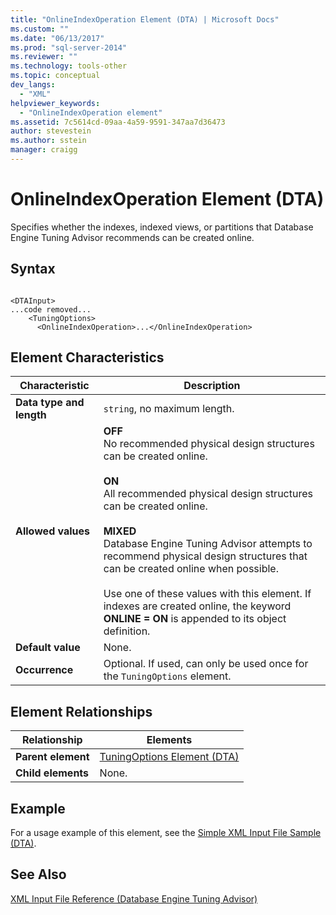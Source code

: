 ```yaml
---
title: "OnlineIndexOperation Element (DTA) | Microsoft Docs"
ms.custom: ""
ms.date: "06/13/2017"
ms.prod: "sql-server-2014"
ms.reviewer: ""
ms.technology: tools-other
ms.topic: conceptual
dev_langs: 
  - "XML"
helpviewer_keywords: 
  - "OnlineIndexOperation element"
ms.assetid: 7c5614cd-09aa-4a59-9591-347aa7d36473
author: stevestein
ms.author: sstein
manager: craigg
---
```

# OnlineIndexOperation Element (DTA)
  Specifies whether the indexes, indexed views, or partitions that Database Engine Tuning Advisor recommends can be created online.  
  
## Syntax  
  
```  
  
<DTAInput>  
...code removed...  
    <TuningOptions>  
      <OnlineIndexOperation>...</OnlineIndexOperation>  
```  
  
## Element Characteristics  
  
|Characteristic|Description|  
|--------------------|-----------------|  
|**Data type and length**|`string`, no maximum length.|  
|**Allowed values**|**OFF**<br /> No recommended physical design structures can be created online.<br /><br /> **ON**<br /> All recommended physical design structures can be created online.<br /><br /> **MIXED**<br /> Database Engine Tuning Advisor attempts to recommend physical design structures that can be created online when possible.<br /><br /> Use one of these values with this element. If indexes are created online, the keyword **ONLINE = ON** is appended to its object definition.|  
|**Default value**|None.|  
|**Occurrence**|Optional. If used, can only be used once for the `TuningOptions` element.|  
  
## Element Relationships  
  
|Relationship|Elements|  
|------------------|--------------|  
|**Parent element**|[TuningOptions Element &#40;DTA&#41;](tuningoptions-element-dta.md)|  
|**Child elements**|None.|  
  
## Example  
 For a usage example of this element, see the [Simple XML Input File Sample &#40;DTA&#41;](simple-xml-input-file-sample-dta.md).  
  
## See Also  
 [XML Input File Reference &#40;Database Engine Tuning Advisor&#41;](xml-input-file-reference-database-engine-tuning-advisor.md)  
  
  
